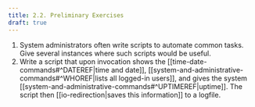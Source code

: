 ```yaml
---
title: 2.2. Preliminary Exercises
draft: true
---
```

1. System administrators often write scripts to automate common tasks. Give several instances where such scripts would be useful.
2. Write a script that upon invocation shows the [[time-date-commands#^DATEREF|time and date]], [[system-and-administrative-commands#^WHOREF|lists all logged-in users]], and gives the system [[system-and-administrative-commands#^UPTIMEREF|uptime]]. The script then [[io-redirection|saves this information]] to a logfile.
